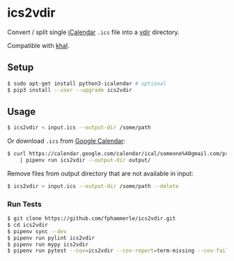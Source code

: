 # ics2vdir

Convert / split single [iCalendar](https://en.wikipedia.org/wiki/ICalendar)
`.ics` file into a
[vdir](https://vdirsyncer.readthedocs.io/en/stable/vdir.html) directory.

Compatible with [khal](https://github.com/pimutils/khal).

## Setup

```sh
$ sudo apt-get install python3-icalendar # optional
$ pip3 install --user --upgrade ics2vdir
```

## Usage

```sh
$ ics2vdir < input.ics --output-dir /some/path
```

Or download `.ics` from [Google Calendar](https://calendar.google.com/):
```sh
$ curl https://calendar.google.com/calendar/ical/someone%40gmail.com/private-1234/basic.ics \
    | pipenv run ics2vdir --output-dir output/
```

Remove files from output directory that are not available in input:
```sh
$ ics2vdir < input.ics --output-dir /some/path --delete
```

### Run Tests

```sh
$ git clone https://github.com/fphammerle/ics2vdir.git
$ cd ics2vdir
$ pipenv sync --dev
$ pipenv run pylint ics2vdir
$ pipenv run mypy ics2vdir
$ pipenv run pytest --cov=ics2vdir --cov-report=term-missing --cov-fail-under=100
```

